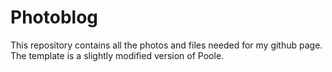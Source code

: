 # Photoblog 

This repository contains all the photos and files needed for my github page. The template is a slightly modified version of Poole.
